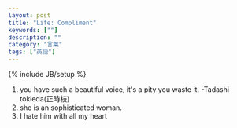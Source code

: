 ```yaml
---
layout: post
title: "Life: Compliment"
keywords: [""]
description: ""
category: "言葉"
tags: ["英語"]
---
```

{% include JB/setup %}

1. you have such a beautiful voice, it's a pity you waste it. -Tadashi
   tokieda(正時枝)
2. she is an sophisticated woman.
3. I hate him with all my heart
